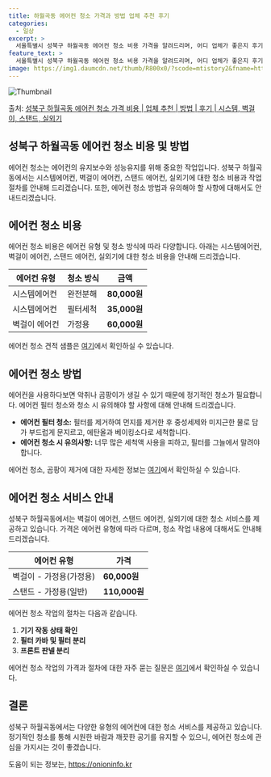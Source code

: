 ```yaml
---
title: 하월곡동 에어컨 청소 가격과 방법 업체 추천 후기
categories:
  - 일상
excerpt: >
  서울특별시 성북구 하월곡동 에어컨 청소 비용 가격을 알려드리며, 어디 업체가 좋은지 후기를 통해 알아보겠습니다. 현재 글에서는 시스템, 벽걸이, 스탠드, 실외기 각각에 대해 청소 비용이 나와 있으니 참고하시면 되겠습니다. 에어컨 분해 청소 방법 보기 👈 클릭셀프 에어컨 청소 방법 보기👈 클릭성북구 하월곡동 에어컨 청소 비용시스템에어컨 방식클리닝방식금액1way 방식에어컨 완전분해80,000원1way 방식에어컨 필터세척35,000원2way 방식에어컨 완전분해90,000원2way 방식에어컨 필터세척35,000원4way 방식에어컨 완전분해120,000원4way 방식에어컨 필터세척35,000원원형방식에어컨 완전분해140,000원원형방식에어컨 필터세척35,000원에어컨 청소 견적 샘플 보기 👈 클릭에어컨 냄새의 원..
feature_text: >
  서울특별시 성북구 하월곡동 에어컨 청소 비용 가격을 알려드리며, 어디 업체가 좋은지 후기를 통해 알아보겠습니다. 현재 글에서는 시스템, 벽걸이, 스탠드, 실외기 각각에 대해 청소 비용이 나와 있으니 참고하시면 되겠습니다. 에어컨 분해 청소 방법 보기 👈 클릭셀프 에어컨 청소 방법 보기👈 클릭성북구 하월곡동 에어컨 청소 비용시스템에어컨 방식클리닝방식금액1way 방식에어컨 완전분해80,000원1way 방식에어컨 필터세척35,000원2way 방식에어컨 완전분해90,000원2way 방식에어컨 필터세척35,000원4way 방식에어컨 완전분해120,000원4way 방식에어컨 필터세척35,000원원형방식에어컨 완전분해140,000원원형방식에어컨 필터세척35,000원에어컨 청소 견적 샘플 보기 👈 클릭에어컨 냄새의 원..
image: https://img1.daumcdn.net/thumb/R800x0/?scode=mtistory2&fname=https%3A%2F%2Fblog.kakaocdn.net%2Fdn%2FBmW6I%2FbtsHtvSBnTt%2FLbK6tjKEaD4pb7EgTBs970%2Fimg.webp
---
```


![Thumbnail](https://img1.daumcdn.net/thumb/R800x0/?scode=mtistory2&fname=https%3A%2F%2Fblog.kakaocdn.net%2Fdn%2FBmW6I%2FbtsHtvSBnTt%2FLbK6tjKEaD4pb7EgTBs970%2Fimg.webp)

<p>출처: <a href="https://onioninfo.kr/entry/%EC%84%B1%EB%B6%81%EA%B5%AC-%ED%95%98%EC%9B%94%EA%B3%A1%EB%8F%99-%EC%97%90%EC%96%B4%EC%BB%A8-%EC%B2%AD%EC%86%8C-%EA%B0%80%EA%B2%A9-%EB%B9%84%EC%9A%A9-%EC%97%85%EC%B2%B4-%EC%B6%94%EC%B2%9C-%EB%B0%A9%EB%B2%95-%ED%9B%84%EA%B8%B0-%EC%8B%9C%EC%8A%A4%ED%85%9C-%EB%B2%BD%EA%B1%B8%EC%9D%B4-%EC%8A%A4%ED%83%A0%EB%93%9C-%EC%8B%A4%EC%99%B8%EA%B8%B0" rel="dofollow">성북구 하월곡동 에어컨 청소 가격 비용 | 업체 추천 | 방법 | 후기 | 시스템, 벽걸이, 스탠드, 실외기</a> </p>

## 성북구 하월곡동 에어컨 청소 비용 및 방법

에어컨 청소는 에어컨의 유지보수와 성능유지를 위해 중요한 작업입니다. 성북구 하월곡동에서는 시스템에어컨, 벽걸이 에어컨, 스탠드 에어컨,
실외기에 대한 청소 비용과 작업 절차를 안내해 드리겠습니다. 또한, 에어컨 청소 방법과 유의해야 할 사항에 대해서도 안내드리겠습니다.

## 에어컨 청소 비용

에어컨 청소 비용은 에어컨 유형 및 청소 방식에 따라 다양합니다. 아래는 시스템에어컨, 벽걸이 에어컨, 스탠드 에어컨, 실외기에 대한 청소
비용을 안내해 드리겠습니다.

에어컨 유형 | 청소 방식 | 금액  
---|---|---  
시스템에어컨 | 완전분해 | **80,000원**  
시스템에어컨 | 필터세척 | **35,000원**  
벽걸이 에어컨 | 가정용 | **60,000원**  
  
에어컨 청소 견적 샘플은 [여기](https://onioninfo.kr/entry/%EC%84%B1%EB%B6%81%EA%B5%AC-%ED%95%98%EC%9B%94%EA%B3%A1%EB%8F%99-%EC%97%90%EC%96%B4%EC%BB%A8-%EC%B2%AD%EC%86%8C-%EA%B0%80%EA%B2%A9-%EB%B9%84%EC%9A%A9-%EC%97%85%EC%B2%B4-%EC%B6%94%EC%B2%9C-%EB%B0%A9%EB%B2%95-%ED%9B%84%EA%B8%B0-%EC%8B%9C%EC%8A%A4%ED%85%9C-%EB%B2%BD%EA%B1%B8%EC%9D%B4-%EC%8A%A4%ED%83%A0%EB%93%9C-%EC%8B%A4%EC%99%B8%EA%B8%B0)에서 확인하실 수 있습니다.

## 에어컨 청소 방법

에어컨을 사용하다보면 악취나 곰팡이가 생길 수 있기 때문에 정기적인 청소가 필요합니다. 에어컨 필터 청소와 청소 시 유의해야 할 사항에 대해
안내해 드리겠습니다.

  * **에어컨 필터 청소:** 필터를 제거하여 먼지를 제거한 후 중성세제와 미지근한 물로 담가 부드럽게 문지르고, 에탄올과 베이킹소다로 세척합니다.
  * **에어컨 청소 시 유의사항:** 너무 많은 세척액 사용을 피하고, 필터를 그늘에서 말려야 합니다.

에어컨 청소, 곰팡이 제거에 대한 자세한 정보는 [여기](https://onioninfo.kr/entry/%EC%84%B1%EB%B6%81%EA%B5%AC-%ED%95%98%EC%9B%94%EA%B3%A1%EB%8F%99-%EC%97%90%EC%96%B4%EC%BB%A8-%EC%B2%AD%EC%86%8C-%EA%B0%80%EA%B2%A9-%EB%B9%84%EC%9A%A9-%EC%97%85%EC%B2%B4-%EC%B6%94%EC%B2%9C-%EB%B0%A9%EB%B2%95-%ED%9B%84%EA%B8%B0-%EC%8B%9C%EC%8A%A4%ED%85%9C-%EB%B2%BD%EA%B1%B8%EC%9D%B4-%EC%8A%A4%ED%83%A0%EB%93%9C-%EC%8B%A4%EC%99%B8%EA%B8%B0)에서 확인하실 수
있습니다.

## 에어컨 청소 서비스 안내

성북구 하월곡동에서는 벽걸이 에어컨, 스탠드 에어컨, 실외기에 대한 청소 서비스를 제공하고 있습니다. 가격은 에어컨 유형에 따라 다르며,
청소 작업 내용에 대해서도 안내해 드리겠습니다.

에어컨 유형 | 가격  
---|---  
벽걸이 - 가정용(가정용) | **60,000원**  
스탠드 - 가정용(일반) | **110,000원**  
  
에어컨 청소 작업의 절차는 다음과 같습니다.

  1. **기기 작동 상태 확인**
  2. **필터 카바 및 필터 분리**
  3. **프론트 판넬 분리**

에어컨 청소 작업의 가격과 절차에 대한 자주 묻는 질문은 [여기](https://onioninfo.kr/entry/%EC%84%B1%EB%B6%81%EA%B5%AC-%ED%95%98%EC%9B%94%EA%B3%A1%EB%8F%99-%EC%97%90%EC%96%B4%EC%BB%A8-%EC%B2%AD%EC%86%8C-%EA%B0%80%EA%B2%A9-%EB%B9%84%EC%9A%A9-%EC%97%85%EC%B2%B4-%EC%B6%94%EC%B2%9C-%EB%B0%A9%EB%B2%95-%ED%9B%84%EA%B8%B0-%EC%8B%9C%EC%8A%A4%ED%85%9C-%EB%B2%BD%EA%B1%B8%EC%9D%B4-%EC%8A%A4%ED%83%A0%EB%93%9C-%EC%8B%A4%EC%99%B8%EA%B8%B0)에서 확인하실 수 있습니다.

## 결론

성북구 하월곡동에서는 다양한 유형의 에어컨에 대한 청소 서비스를 제공하고 있습니다. 정기적인 청소를 통해 시원한 바람과 깨끗한 공기를 유지할
수 있으니, 에어컨 청소에 관심을 가지시는 것이 좋겠습니다.



 

도움이 되는 정보는, <a href="https://onioninfo.kr" rel="dofollow">https://onioninfo.kr</a>


